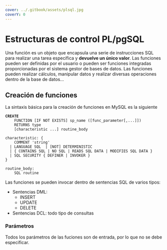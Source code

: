 ```yaml
---
cover: ../.gitbook/assets/plsql.jpg
coverY: 0
---
```


# Estructuras de control PL/pgSQL

Una función es un objeto que encapsula una serie de instrucciones SQL para realizar una tarea específica y **devuelve un único valor**. Las funciones pueden ser definidas por el usuario o pueden ser funciones integradas proporcionadas por el sistema gestor de bases de datos. Las funciones pueden realizar cálculos, manipular datos y realizar diversas operaciones dentro de la base de datos...

## Creación de funciones

La sintaxis básica para la creación de funciones en MySQL es la siguiente

<pre class="language-plsql"><code class="lang-plsql"><strong>CREATE
</strong>    FUNCTION [IF NOT EXISTS] sp_name ([func_parameter[,...]])
    RETURNS type
    [characteristic ...] routine_body

characteristic: {
    COMMENT 'string'
  | LANGUAGE SQL  | [NOT] DETERMINISTIC
  | { CONTAINS SQL | NO SQL | READS SQL DATA | MODIFIES SQL DATA }
  | SQL SECURITY { DEFINER | INVOKER }
}

routine_body:
    SQL routine
</code></pre>

Las funciones se pueden invocar dentro de sentencias SQL de varios tipos:

* Sentencias DML:&#x20;
  * INSERT
  * UPDATE
  * DELETE
* Sentencias DCL: todo tipo de consultas

### Parámetros

Todos los parámetros de las fuciones son de entrada, por lo que no se debe especificar.
